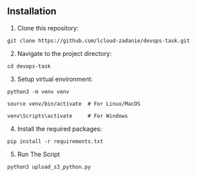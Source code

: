 ## Installation

1. Clone this repository:

```
git clone https://github.com/lcloud-zadanie/devops-task.git
```

2. Navigate to the project directory:

```
cd devops-task
```

3. Setup virtual environment:
```
python3 -m venv venv

source venv/bin/activate  # For Linux/MacOS

venv\Scripts\activate     # For Windows
```
4. Install the required packages:

```
pip install -r requirements.txt
```
5. Run The Script
```
python3 upload_s3_python.py
```
